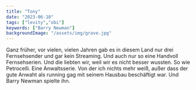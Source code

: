 ```yaml
---
title: "Tony"
date: "2023-06-10"
tags: ["levity","obi"]
keywords: ["Barry Newman"]
backgroundImage: "/assets/img/grave.jpg"
---
```

Ganz früher, vor vielen, vielen Jahren gab es in diesem Land nur drei Fernsehsender und gar kein Streaming. Und auch nur so eine Handvoll Fernsehserien. Und die liebten wir, weil wir es nicht besser wussten. So wie Petrocelli. Eine Anwaltsserie. Von der ich nichts mehr weiß, außer dass der gute Anwaht als running gag mit seinem Hausbau beschäftigt war. Und Barry Newman spielte ihn.